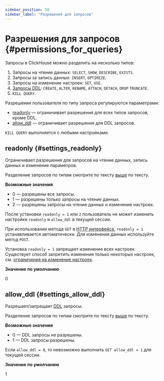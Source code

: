 ```yaml
---
sidebar_position: 58
sidebar_label: "Разрешения для запросов"
---
```


# Разрешения для запросов {#permissions_for_queries}

Запросы в ClickHouse можно разделить на несколько типов:

1.  Запросы на чтение данных: `SELECT`, `SHOW`, `DESCRIBE`, `EXISTS`.
2.  Запросы за запись данных: `INSERT`, `OPTIMIZE`.
3.  Запросы на изменение настроек: `SET`, `USE`.
4.  [Запросы DDL](https://ru.wikipedia.org/wiki/Data_Definition_Language): `CREATE`, `ALTER`, `RENAME`, `ATTACH`, `DETACH`, `DROP` `TRUNCATE`.
5.  `KILL QUERY`.

Разрешения пользователя по типу запроса регулируются параметрами:

-   [readonly](#settings_readonly) — ограничивает разрешения для всех типов запросов, кроме DDL.
-   [allow_ddl](#settings_allow_ddl) — ограничивает разрешения для DDL запросов.

`KILL QUERY` выполняется с любыми настройками.

## readonly {#settings_readonly}

Ограничивает разрешения для запросов на чтение данных, запись данных и изменение параметров.

Разделение запросов по типам смотрите по тексту [выше](#permissions_for_queries) по тексту.

**Возможные значения**

-   0 — разрешены все запросы.
-   1 — разрешены только запросы на чтение данных.
-   2 — разрешены запросы на чтение данных и изменение настроек.

После установки `readonly = 1` или `2` пользователь не может изменить настройки `readonly` и `allow_ddl` в текущей сессии.

При использовании метода `GET` в [HTTP интерфейсе](../../interfaces/http.md#http-interface), `readonly = 1` устанавливается автоматически. Для изменения данных используйте метод `POST`.

Установка `readonly = 1` запрещает изменение всех настроек. Существует способ запретить изменения только некоторых настроек, см. [ограничения на изменение настроек](constraints-on-settings.md).

**Значение по умолчанию**

0

## allow_ddl {#settings_allow_ddl}

Разрешает/запрещает [DDL](https://ru.wikipedia.org/wiki/Data_Definition_Language) запросы.

Разделение запросов по типам смотрите по тексту [выше](#permissions_for_queries) по тексту.

**Возможные значения**

-   0 — DDL запросы не разрешены.
-   1 — DDL запросы разрешены.

Если `allow_ddl = 0`, то невозможно выполнить `SET allow_ddl = 1` для текущей сессии.

**Значение по умолчанию**

1

